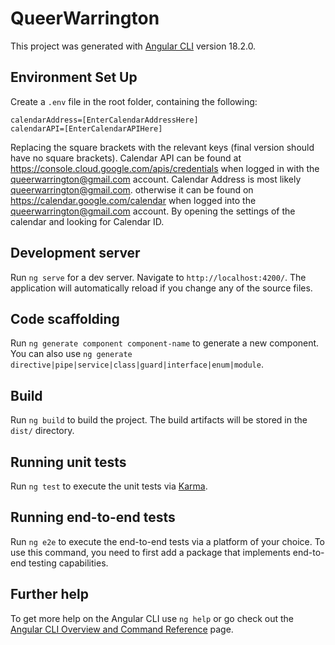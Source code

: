 # QueerWarrington

This project was generated with [Angular CLI](https://github.com/angular/angular-cli) version 18.2.0.

## Environment Set Up

Create a `.env` file in the root folder, containing the following:
```
calendarAddress=[EnterCalendarAddressHere]
calendarAPI=[EnterCalendarAPIHere]
```
Replacing the square brackets with the relevant keys (final version should have no square brackets).
Calendar API can be found at https://console.cloud.google.com/apis/credentials when logged in with the queerwarrington@gmail.com account.
Calendar Address is most likely queerwarrington@gmail.com. otherwise it can be found on https://calendar.google.com/calendar when logged into the queerwarrington@gmail.com account.
By opening the settings of the calendar and looking for Calendar ID.

## Development server

Run `ng serve` for a dev server. Navigate to `http://localhost:4200/`. The application will automatically reload if you change any of the source files.

## Code scaffolding

Run `ng generate component component-name` to generate a new component. You can also use `ng generate directive|pipe|service|class|guard|interface|enum|module`.

## Build

Run `ng build` to build the project. The build artifacts will be stored in the `dist/` directory.

## Running unit tests

Run `ng test` to execute the unit tests via [Karma](https://karma-runner.github.io).

## Running end-to-end tests

Run `ng e2e` to execute the end-to-end tests via a platform of your choice. To use this command, you need to first add a package that implements end-to-end testing capabilities.

## Further help

To get more help on the Angular CLI use `ng help` or go check out the [Angular CLI Overview and Command Reference](https://angular.dev/tools/cli) page.
